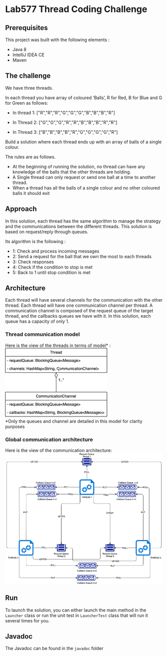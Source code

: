 # Lab577 Thread Coding Challenge

## Prerequisites
This project was built with the following elements :
* Java 8
* IntelliJ IDEA CE
* Maven

## The challenge
We have three threads.

In each thread you have array of coloured ‘Balls’, R for Red, B for Blue and G for Green as follows:

* In thread 1: ["R","R","R","G","G","G","B","B","B","R"]

* In Thread 2: ["G","G","G","R","R","B","B","B","R","R"]

* In Thread 3: ["B","B","B","B","R","G","G","G","G","R"]

Build a solution where each thread ends up with an array of balls of a single colour.

The rules are as follows.
* At the beginning of running the solution, no thread can have any knowledge of the balls that the other threads are holding.
* A Single thread can only request or send one ball at a time to another thread.
* When a thread has all the balls of a single colour and no other coloured balls it should exit
## Approach
In this solution, each thread has the same algorithm to manage the strategy and 
the communications between the different threads. This solution is based on request/reply
through queues.

Its algorithm is the following :
* 1: Check and process incoming messages
* 2: Send a request for the ball that we own the most to each threads
* 3: Check responses
* 4: Check if the condition to stop is met
* 5: Back to 1 until stop condition is met


## Architecture
Each thread will have several channels for the communication with the other thread.
Each thread will have one communication channel per thread.
A communication channel is composed of the request queue of the target thread, and
the callbacks queues we have with it.
In this solution, each queue has a capacity of only 1.

### Thread communication model
Here is the view of the threads in terms of model* :<br/>
![architecture](images/thread-detailed-view.png)<br/>
*Only the queues and channel are detailed in this model for clarity purposes
### Global communication architecture
Here is the view of the communication architecture:
![architecture](images/architecture.png)

## Run
To launch the solution, you can either launch the main method in the ````Launcher```` class or run the unit test in 
````LauncherTest```` class that will run it several times for you.

## Javadoc
The Javadoc can be found in the ``javadoc`` folder